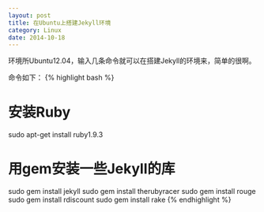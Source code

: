 ```yaml
---
layout: post
title: 在Ubuntu上搭建Jekyll环境
category: Linux
date: 2014-10-18
---
```


环境所Ubuntu12.04，输入几条命令就可以在搭建Jekyll的环境来，简单的很啊。

命令如下：
{% highlight bash %}
# 安装Ruby
sudo apt-get install ruby1.9.3

# 用gem安装一些Jekyll的库
sudo gem install jekyll
sudo gem install therubyracer
sudo gem install rouge
sudo gem install rdiscount
sudo gem install rake
{% endhighlight %}

